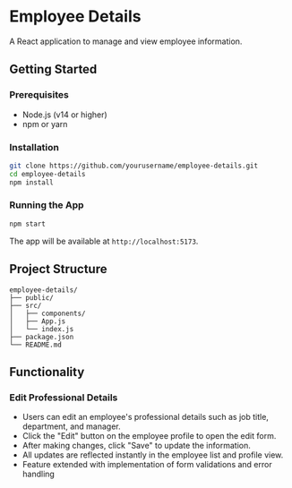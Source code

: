 # Employee Details

A React application to manage and view employee information.

## Getting Started

### Prerequisites

- Node.js (v14 or higher)
- npm or yarn

### Installation

```bash
git clone https://github.com/yourusername/employee-details.git
cd employee-details
npm install
```

### Running the App

```bash
npm start
```

The app will be available at `http://localhost:5173`.

## Project Structure

```
employee-details/
├── public/
├── src/
│   ├── components/
│   ├── App.js
│   └── index.js
├── package.json
└── README.md
```


## Functionality

### Edit Professional Details
  - Users can edit an employee's professional details such as job title, department, and manager.
  - Click the "Edit" button on the employee profile to open the edit form.
  - After making changes, click "Save" to update the information.
  - All updates are reflected instantly in the employee list and profile view.
  - Feature extended with implementation of form validations and error handling

